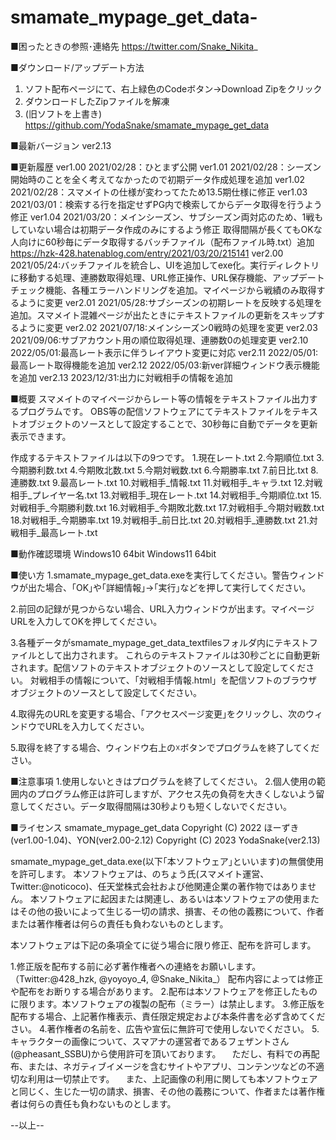 # smamate_mypage_get_data-

■困ったときの参照･連絡先
https://twitter.com/Snake_Nikita_

■ダウンロード/アップデート方法
1. ソフト配布ページにて、右上緑色のCodeボタン→Download Zipをクリック
2. ダウンロードしたZipファイルを解凍
3. (旧ソフトを上書き)
https://github.com/YodaSnake/smamate_mypage_get_data 


■最新バージョン
ver2.13


■更新履歴
ver1.00 2021/02/28：ひとまず公開
ver1.01 2021/02/28：シーズン開始時のことを全く考えてなかったので初期データ作成処理を追加
ver1.02 2021/02/28：スマメイトの仕様が変わってたため13.5期仕様に修正
ver1.03 2021/03/01：検索する行を指定せずPG内で検索してからデータ取得を行うよう修正
ver1.04 2021/03/20：メインシーズン、サブシーズン両対応のため、1戦もしていない場合は初期データ作成のみにするよう修正
				   取得間隔が長くてもOKな人向けに60秒毎にデータ取得するバッチファイル（配布ファイル時.txt）追加
				   https://hzk-428.hatenablog.com/entry/2021/03/20/215141
ver2.00 2021/05/24:バッチファイルを統合し、UIを追加してexe化。実行ディレクトリに移動する処理、連勝数取得処理、URL修正操作、URL保存機能、アップデートチェック機能、各種エラーハンドリングを追加。マイページから戦績のみ取得するように変更
ver2.01 2021/05/28:サブシーズンの初期レートを反映する処理を追加。スマメイト混雑ページが出たときにテキストファイルの更新をスキップするように変更
ver2.02 2021/07/18:メインシーズン0戦時の処理を変更
ver2.03 2021/09/06:サブアカウント用の順位取得処理、連勝数0の処理変更
ver2.10 2022/05/01:最高レート表示に伴うレイアウト変更に対応
ver2.11 2022/05/01:最高レート取得機能を追加
ver2.12 2022/05/03:新ver詳細ウィンドウ表示機能を追加
ver2.13 2023/12/31:出力に対戦相手の情報を追加


■概要
スマメイトのマイページからレート等の情報をテキストファイル出力するプログラムです。
OBS等の配信ソフトウェアにてテキストファイルをテキストオブジェクトのソースとして設定することで、30秒毎に自動でデータを更新表示できます。

作成するテキストファイルは以下の9つです。
1.現在レート.txt
2.今期順位.txt
3.今期勝利数.txt
4.今期敗北数.txt
5.今期対戦数.txt
6.今期勝率.txt
7.前日比.txt
8.連勝数.txt
9.最高レート.txt
10.対戦相手_情報.txt
11.対戦相手_キャラ.txt
12.対戦相手_プレイヤー名.txt
13.対戦相手_現在レート.txt
14.対戦相手_今期順位.txt
15.対戦相手_今期勝利数.txt
16.対戦相手_今期敗北数.txt
17.対戦相手_今期対戦数.txt
18.対戦相手_今期勝率.txt
19.対戦相手_前日比.txt
20.対戦相手_連勝数.txt
21.対戦相手_最高レート.txt



■動作確認環境
Windows10 64bit
Windows11 64bit


■使い方
1.smamate_mypage_get_data.exeを実行してください。警告ウィンドウが出た場合、｢OK｣や｢詳細情報｣→｢実行｣などを押して実行してください。

2.前回の記録が見つからない場合、URL入力ウィンドウが出ます。マイページURLを入力してOKを押してください。

3.各種データがsmamate_mypage_get_data_textfilesフォルダ内にテキストファイルとして出力されます。
  これらのテキストファイルは30秒ごとに自動更新されます。配信ソフトのテキストオブジェクトのソースとして設定してください。
  対戦相手の情報について、「対戦相手情報.html」を配信ソフトのブラウザオブジェクトのソースとして設定してください。
  
4.取得先のURLを変更する場合、｢アクセスページ変更｣をクリックし、次のウィンドウでURLを入力してください。

5.取得を終了する場合、ウィンドウ右上の☓ボタンでプログラムを終了してください。


■注意事項
1.使用しないときはプログラムを終了してください。
2.個人使用の範囲内のプログラム修正は許可しますが、アクセス先の負荷を大きくしないよう留意してください。データ取得間隔は30秒よりも短くしないでください。


■ライセンス
smamate_mypage_get_data
Copyright (C) 2022 ほーずき(ver1.00-1.04)、YON(ver2.00-2.12)
Copyright (C) 2023 YodaSnake(ver2.13)

smamate_mypage_get_data.exe(以下｢本ソフトウェア｣といいます)の無償使用を許可します。
本ソフトウェアは、のちょう氏(スマメイト運営、Twitter:@noticoco)、任天堂株式会社および他関連企業の著作物ではありません。
本ソフトウェアに起因または関連し、あるいは本ソフトウェアの使用またはその他の扱いによって生じる一切の請求、損害、その他の義務について、作者または著作権者は何らの責任も負わないものとします。

本ソフトウェアは下記の条項全てに従う場合に限り修正、配布を許可します。

1.修正版を配布する前に必ず著作権者への連絡をお願いします。（Twitter:@428_hzk, @yoyoyo_4, @Snake_Nikita_）
  配布内容によっては修正や配布をお断りする場合があります。
2.配布は本ソフトウェアを修正したものに限ります。本ソフトウェアの複製の配布（ミラー）は禁止します。
3.修正版を配布する場合、上記著作権表示、責任限定規定および本条件書を必ず含めてください。
4.著作権者の名前を、広告や宣伝に無許可で使用しないでください。
5.キャラクターの画像について、スマアナの運営者であるフェザントさん(@pheasant_SSBU)から使用許可を頂いております。
　ただし、有料での再配布、または、ネガティブイメージを含むサイトやアプリ、コンテンツなどの不適切な利用は一切禁止です。
　また、上記画像の利用に関しても本ソフトウェアと同じく、生じた一切の請求、損害、その他の義務について、作者または著作権者は何らの責任も負わないものとします。

--以上--
